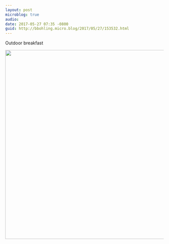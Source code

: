 ```yaml
---
layout: post
microblog: true
audio: 
date: 2017-05-27 07:35 -0800
guid: http://bbohling.micro.blog/2017/05/27/153532.html
---
```

Outdoor breakfast

<img src="http://bbohling.micro.blog/uploads/2017/7b149be418.jpg" width="600" height="600" style="height: auto" />
